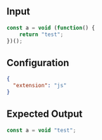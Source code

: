 
## Input
```javascript input
const a = void (function() {
    return "test";
})();
```

## Configuration
```json configuration
{
  "extension": "js"
}
```

## Expected Output
```javascript expected output
const a = void "test";
```

